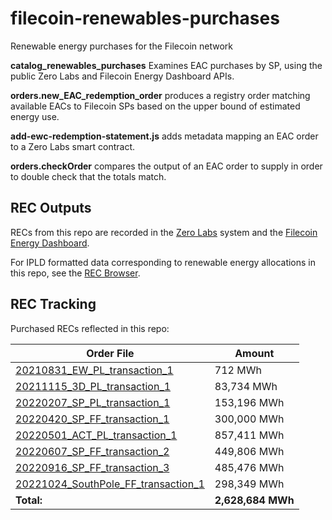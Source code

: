 # filecoin-renewables-purchases
Renewable energy purchases for the Filecoin network


**catalog_renewables_purchases** Examines EAC purchases by SP, using the public Zero Labs and Filecoin Energy Dashboard APIs.

**orders.new_EAC_redemption_order** produces a registry order matching available EACs to Filecoin SPs based on the upper bound of estimated energy use.

**add-ewc-redemption-statement.js** adds metadata mapping an EAC order to a Zero Labs smart contract.

**orders.checkOrder** compares the output of an EAC order to supply in order to double check that the totals match.

## REC Outputs
RECs from this repo are recorded in the [Zero Labs](https://zerolabs.green/) system and the [Filecoin Energy Dashboard](https://filecoin.energy). 

For IPLD formatted data corresponding to renewable energy allocations in this repo, see the [REC Browser](https://filecoin-green-eac-browser.dzunic.net/).

## REC Tracking
Purchased RECs reflected in this repo:

| Order File  | Amount |
| ------------- | ------------- |
| [20210831_EW_PL_transaction_1](https://github.com/redransil/filecoin-renewables-purchases/blob/main/20210831_EW_PL_transaction_1/20210831_EW_PL_transaction_1_step2_orderSupply.csv)  | 712 MWh  |
| [20211115_3D_PL_transaction_1](https://github.com/redransil/filecoin-renewables-purchases/blob/main/20211115_3D_PL_transaction_1/20211115_3D_PL_transaction_1_step2_orderSupply.csv)  | 83,734 MWh  |
| [20220207_SP_PL_transaction_1](https://github.com/redransil/filecoin-renewables-purchases/blob/main/20220207_SP_PL_transaction_1/20220207_SP_PL_transaction_1_step2_orderSupply.csv) | 153,196 MWh |
| [20220420_SP_FF_transaction_1](https://github.com/redransil/filecoin-renewables-purchases/blob/main/20220420_SP_FF_transaction_1/20220420_SP_FF_transaction_1_step2_orderSupply.csv) | 300,000 MWh |
| [20220501_ACT_PL_transaction_1](https://github.com/redransil/filecoin-renewables-purchases/blob/main/20220501_ACT_PL_transaction_1/20220501_ACT_PL_transaction_1_step2_orderSupply.csv) | 857,411 MWh |
| [20220607_SP_FF_transaction_2](https://github.com/redransil/filecoin-renewables-purchases/blob/main/20220607_SP_FF_transaction_2/20220607_SP_FF_transaction_2_step2_orderSupply.csv) | 449,806 MWh |
| [20220916_SP_FF_transaction_3](https://github.com/protocol/filecoin-renewables-purchases/tree/main/20220916_SP_FF_transaction_3) | 485,476 MWh |
| [20221024_SouthPole_FF_transaction_1](https://github.com/protocol/filecoin-renewables-purchases/tree/main/20221024_SouthPole_FF_transaction_1) | 298,349 MWh |
| **Total:** | **2,628,684 MWh** |
